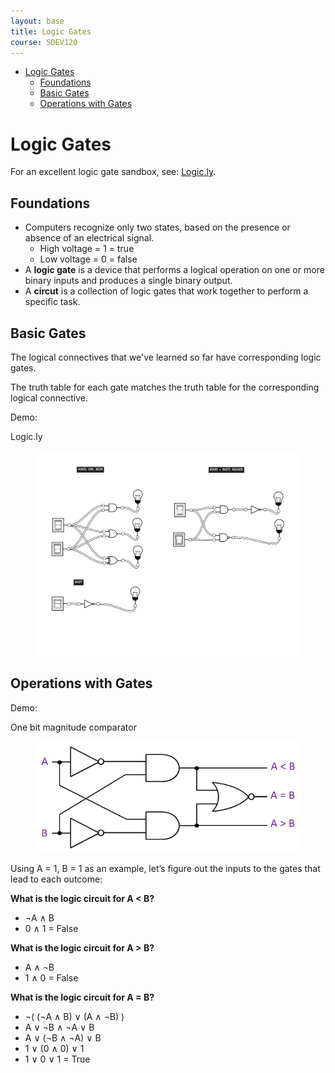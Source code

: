 ```yaml
---
layout: base
title: Logic Gates
course: SDEV120
---
```


- [Logic Gates](#logic-gates)
  - [Foundations](#foundations)
  - [Basic Gates](#basic-gates)
  - [Operations with Gates](#operations-with-gates)

# Logic Gates

For an excellent logic gate sandbox, see: [Logic.ly](https://logic.ly/demo).

## Foundations

- Computers recognize only two states, based on the presence or absence of an electrical signal.
  - High voltage = 1 = true
  - Low voltage = 0 = false
- A **logic gate** is a device that performs a logical operation on one or more binary inputs and produces a single binary output.
- A **circut** is a collection of logic gates that work together to perform a specific task.

## Basic Gates

The logical connectives that we've learned so far have corresponding logic gates.

The truth table for each gate matches the truth table for the corresponding logical connective.

<p class="demo">Demo:</p>

Logic.ly

<figure>
    <span>
        <img src="images/basic_logic_gates.png" style="">
    </span>
    <figcaption>
        <a href=""></a>
    </figcaption>
</figure>

## Operations with Gates

<p class="demo">Demo:</p>

One bit magnitude comparator

<figure>
    <span>
        <img src="images/one_bit_magnitude_comparator.png" style="">
    </span>
    <figcaption>
        <a href=""></a>
    </figcaption>
</figure>

Using A = 1, B = 1 as an example, let’s figure out the inputs to the gates that lead to each outcome:

**What is the logic circuit for A < B?**

- ¬A ∧ B
- 0 ∧ 1 = False

**What is the logic circuit for A > B?**

- A ∧ ¬B
- 1 ∧ 0 = False

**What is the logic circuit for A = B?**

- ¬( (¬A ∧ B) ∨ (A ∧ ¬B) )
- A ∨ ¬B ∧ ¬A ∨ B
- A ∨ (¬B ∧ ¬A) ∨ B
- 1 ∨ (0 ∧ 0) ∨ 1
- 1 ∨ 0 ∨ 1 = True
